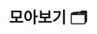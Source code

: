 ---
layout: "collection"
searchHidden: true
title: "모아보기 🗂️"
description: "공부하면서 정리한 것들 모아보기. 📒"
url: "/collection/"
summary: collection
useCategory: true # true면 아래 무시 #우선순위 1
useTag: false # true면 아래 무시 #우선순위 2
menu:
  - title: "📄 Effective Java 3/E"
    description: "Effective Java 3/E을 학습하면서 정리한 내용입니다."
    url: "/tags/effective-java-3/e/"
  - title: "📄 JPA"
    description: "JPA를 학습하면서 정리한 내용입니다."
    url: "/tags/jpa/"
---